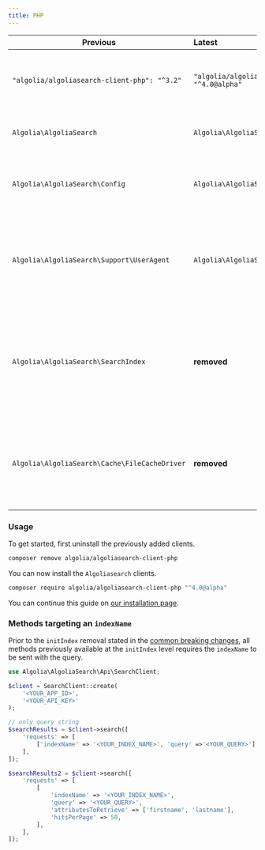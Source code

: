 ```yaml
---
title: PHP
---
```


| Previous                                      | Latest                                             | Description                                                                                                                                                                                                                                          |
|-----------------------------------------------|:---------------------------------------------------|:-----------------------------------------------------------------------------------------------------------------------------------------------------------------------------------------------------------------------------------------------------|
| `"algolia/algoliasearch-client-php": "^3.2"`  | `"algolia/algoliasearch-client-php": "^4.0@alpha"` | **During the beta phase**, the clients are available under the package 4.x.x-alpha , you can find a full list [here](https://packagist.org/packages/algolia/algoliasearch-client-php).                                                               |
| `Algolia\AlgoliaSearch`                       | `Algolia\AlgoliaSearch\Api`                        | Exported clients have now the namespace suffixed by `Api`.                                                                                                                                                                                           |
| `Algolia\AlgoliaSearch\Config`                | `Algolia\AlgoliaSearch\Configuration`              | Configuration classes are now located in a `Configuration` directory (instead of `Config` before).                                                                                                                                                   |
| `Algolia\AlgoliaSearch\Support\UserAgent`     | `Algolia\AlgoliaSearch\Support\AlgoliaAgent`       | `UserAgent` class has been renamed to `AlgoliaAgent` for consistency across client languages (`addCustomUserAgent` method also became `addAlgoliaAgent`).                                                                                            |
| `Algolia\AlgoliaSearch\SearchIndex`           | **removed**                                        | Since the method `initIndex` doesn't exist anymore, we decided to merge the `SearchIndex` class inside the `SearchClient` one, now all the methods related to search endpoints are located there.                                                    |
| `Algolia\AlgoliaSearch\Cache\FileCacheDriver` | **removed**                                        | This implementation of the `CacheInterface` is not available anymore in the Client. If you feel the need for it, [please open an issue](https://github.com/algolia/api-clients-automation/issues/new?assignees=&labels=&template=Feature_request.md) |

### Usage

To get started, first uninstall the previously added clients.

```bash
composer remove algolia/algoliasearch-client-php
```

You can now install the `Algoliasearch` clients.

```bash
composer require algolia/algoliasearch-client-php "^4.0@alpha"
```

You can continue this guide on [our installation page](/docs/clients/installation).

### Methods targeting an `indexName`

Prior to the `initIndex` removal stated in the [common breaking changes](/docs/clients/migration-guides/#common-breaking-changes), all methods previously available at the `initIndex` level requires the `indexName` to be sent with the query.

```php
use Algolia\AlgoliaSearch\Api\SearchClient;

$client = SearchClient::create(
    '<YOUR_APP_ID>',
    '<YOUR_API_KEY>'
);

// only query string
$searchResults = $client->search([
    'requests' => [
        ['indexName' => '<YOUR_INDEX_NAME>', 'query' =>'<YOUR_QUERY>'],
    ],
]);

$searchResults2 = $client->search([
    'requests' => [
        [
            'indexName' => '<YOUR_INDEX_NAME>', 
            'query' => '<YOUR_QUERY>',
            'attributesToRetrieve' => ['firstname', 'lastname'],
            'hitsPerPage' => 50,
        ],
    ],
]);
```
